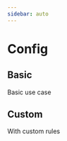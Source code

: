 ```yaml
---
sidebar: auto
---
```


# Config

## Basic

Basic use case
<basic/>

## Custom

With custom rules
<custom/>
